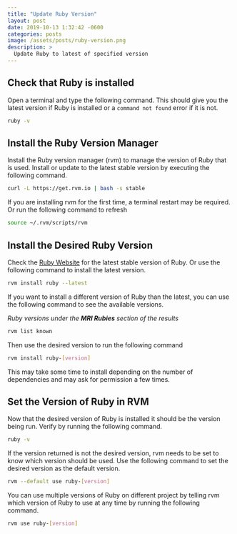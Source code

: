 ```yaml
---
title: "Update Ruby Version"
layout: post
date: 2019-10-13 1:32:42 -0600
categories: posts
image: /assets/posts/ruby-version.png
description: >
  Update Ruby to latest of specified version
---
```


## Check that Ruby is installed

Open a terminal and type the following command. This should give you the latest version if Ruby is installed or a `command not found` error if it is not.

```bash
ruby -v
```

## Install the Ruby Version Manager

Install the Ruby version manager (rvm) to manage the version of Ruby that is used. Install or update to the latest stable version by executing the following command.

```bash
curl -L https://get.rvm.io | bash -s stable
```

If you are installing rvm for the first time, a terminal restart may be required. Or run the following command to refresh

```bash
source ~/.rvm/scripts/rvm
```

## Install the Desired Ruby Version

Check the [Ruby Website](https://www.ruby-lang.org/en/downloads/) for the latest stable version of Ruby. Or use the following command to install the latest version.

```bash
rvm install ruby --latest
```

If you want to install a different version of Ruby than the latest, you can use the following command to see the available versions.

*Ruby versions under the ***MRI Rubies*** section of the results*

```bash
rvm list known
```

Then use the desired version to run the following command

```bash
rvm install ruby-[version]
```

This may take some time to install depending on the number of dependencies and may ask for permission a few times.

## Set the Version of Ruby in RVM

Now that the desired version of Ruby is installed it should be the version being run. Verify by running the following command.

```bash
ruby -v
```

If the version returned is not the desired version, rvm needs to be set to know which version should be used. Use the following command to set the desired version as the default version.

```bash
rvm --default use ruby-[version]
```

You can use multiple versions of Ruby on different project by telling rvm which version of Ruby to use at any time by running the following command.

```bash
rvm use ruby-[version]
```
